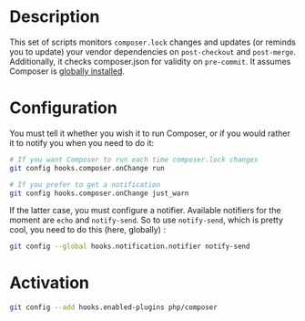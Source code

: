 # Description

This set of scripts monitors `composer.lock` changes and updates (or reminds you
to update) your vendor dependencies on `post-checkout` and `post-merge`.
Additionally, it checks composer.json for validity on `pre-commit`.
It assumes Composer is [globally installed][1].

# Configuration

You must tell it whether you wish it to run Composer, or if you would rather
it to notify you when you need to do it:

```sh
# If you want Composer to run each time composer.lock changes
git config hooks.composer.onChange run

# If you prefer to get a notification
git config hooks.composer.onChange just_warn
```

If the latter case, you must configure a notifier. Available notifiers for the
moment are `echo` and `notify-send`. So to use `notify-send`, which is pretty
cool, you need to do this (here, globally) :

```sh
git config --global hooks.notification.notifier notify-send
```

# Activation

```sh
git config --add hooks.enabled-plugins php/composer
```

[1]: https://github.com/composer/composer#global-installation-of-composer-manual
